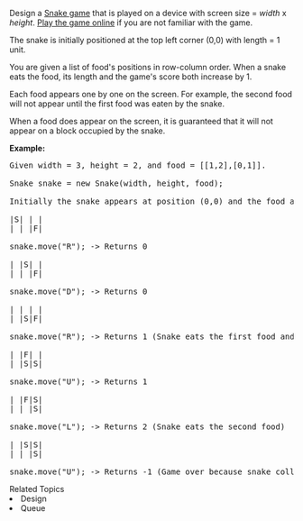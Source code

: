 <p>Design a <a href="https://en.wikipedia.org/wiki/Snake_(video_game)" target="_blank">Snake game</a> that is played on a device with screen size = <i>width</i> x <i>height</i>. <a href="http://patorjk.com/games/snake/" target="_blank">Play the game online</a> if you are not familiar with the game.</p>

<p>The snake is initially positioned at the top left corner (0,0) with length = 1 unit.</p>

<p>You are given a list of food&#39;s positions in row-column order. When a snake eats the food, its length and the game&#39;s score both increase by 1.</p>

<p>Each food appears one by one on the screen. For example, the second food will not appear until the first food was eaten by the snake.</p>

<p>When a food does appear on the screen, it is guaranteed that it will not appear on a block occupied by the snake.</p>

<p><b>Example:</b></p>

<pre>
Given width = 3, height = 2, and food = [[1,2],[0,1]].

Snake snake = new Snake(width, height, food);

Initially the snake appears at position (0,0) and the food at (1,2).

|S| | |
| | |F|

snake.move(&quot;R&quot;); -&gt; Returns 0

| |S| |
| | |F|

snake.move(&quot;D&quot;); -&gt; Returns 0

| | | |
| |S|F|

snake.move(&quot;R&quot;); -&gt; Returns 1 (Snake eats the first food and right after that, the second food appears at (0,1) )

| |F| |
| |S|S|

snake.move(&quot;U&quot;); -&gt; Returns 1

| |F|S|
| | |S|

snake.move(&quot;L&quot;); -&gt; Returns 2 (Snake eats the second food)

| |S|S|
| | |S|

snake.move(&quot;U&quot;); -&gt; Returns -1 (Game over because snake collides with border)
</pre>
<div><div>Related Topics</div><div><li>Design</li><li>Queue</li></div></div>